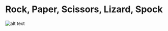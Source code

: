 # Rock, Paper, Scissors, Lizard, Spock


![alt text](http://www.geekcals.com/wp-content/uploads/2015/08/RockPaperScissors.jpg  "RPSLS")
